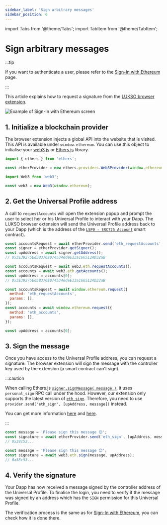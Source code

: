 ```yaml
---
sidebar_label: 'Sign arbitrary messages'
sidebar_position: 6
---
```


import Tabs from '@theme/Tabs';
import TabItem from '@theme/TabItem';

# Sign arbitrary messages

:::tip

If you want to authenticate a user, please refer to the [Sign-In with Ethereum](./sign-in-with-ethereum.md) page.

:::

This article explains how to request a signature from the [LUKSO browser extension](../browser-extension/install-browser-extension.md).

<div style={{textAlign: 'center'}}>
<img
    src="/img/extension/lukso-extension-sign.webp"
    alt="Example of Sign-In with Ethereum screen"
/>
</div>

## 1. Initialize a blockchain provider

The browser extension injects a global API into the website that is visited. This API is available under `window.ethereum`. You can use this object to initialise your [web3.js](https://web3js.readthedocs.io/en/v1.8.0/) or [Ethers.js](https://docs.ethers.io/v5/) library.

<Tabs groupId="provider">
  <TabItem value="ethers" label="Ethers.js">

```js
import { ethers } from 'ethers';

const etherProvider = new ethers.providers.Web3Provider(window.ethereum);
```

  </TabItem>
  <TabItem value="web3" label="web3.js">

```js
import Web3 from 'web3';

const web3 = new Web3(window.ethereum);
```

  </TabItem>
</Tabs>

## 2. Get the Universal Profile address

A call to `requestAccounts` will open the extension popup and prompt the user to select her or his Universal Profile to interact with your Dapp. The LUKSO browser extension will send the Universal Profile address back to your Dapp (which is the address of the [`LSP0 - ERC725 Account`](../../standards/universal-profile/lsp0-erc725account.md) smart contract).

<Tabs groupId="provider">
  <TabItem value="ethers" label="Ethers.js">

```js
const accountsRequest = await etherProvider.send('eth_requestAccounts', []);
const signer = etherProvider.getSigner();
const upAddress = await signer.getAddress();
// 0x3E39275Ed3B370E074534edeE13a166512AD32aB
```

  </TabItem>
  <TabItem value="web3" label="web3.js">

```js
const accountsRequest = await web3.eth.requestAccounts();
const accounts = await web3.eth.getAccounts();
const upAddress = accounts[0];
// 0x3E39275Ed3B370E074534edeE13a166512AD32aB
```

  </TabItem>
  <TabItem value="raw" label="raw">

```js
const accountsRequest = await window.ethereum.request({
  method: 'eth_requestAccounts',
  params: [],
});
const accounts = await window.ethereum.request({
  method: 'eth_accounts',
  params: [],
});

const upAddress = accounts[0];
```

  </TabItem>
</Tabs>

## 3. Sign the message

Once you have access to the Universal Profile address, you can request a signature. The browser extension will sign the message with the controller key used by the extension (a smart contract can't sign).

<Tabs groupId="provider">
  <TabItem value="ethers" label="Ethers.js">

:::caution

When calling Ethers.js [`signer.signMessage( message )`](https://docs.ethers.io/v5/api/signer/#Signer-signMessage), it uses `personal_sign` RPC call under the hood. However, our extension only supports the latest version of [`eth_sign`](https://ethereum.org/en/developers/docs/apis/json-rpc/#eth_sign). Therefore, you need to use `provider.send("eth_sign", [upAddress, message])` instead.

You can get more information [here](https://github.com/MetaMask/metamask-extension/issues/15857) and [here](https://github.com/ethers-io/ethers.js/issues/1544).

:::

<!-- prettier-ignore-start -->

```js
const message = 'Please sign this message 😊';
const signature = await etherProvider.send('eth_sign', [upAddress, message]);
// 0x38c53...
```

<!-- prettier-ignore-end -->

  </TabItem>
  <TabItem value="web3" label="web3.js">

```js
const message = 'Please sign this message 😊';
const signature = await web3.eth.sign(message, upAddress);
// 0x38c53...
```

  </TabItem>
</Tabs>

## 4. Verify the signature

Your Dapp has now received a message signed by the controller address of the Universal Profile. To finalise the login, you need to verify if the message was signed by an address which has the `SIGN` permission for this Universal Profile.

The verification process is the same as for [Sign-In with Ethereum](./sign-in-with-ethereum.md#4-verify-the-signature), you can check how it is done there.
